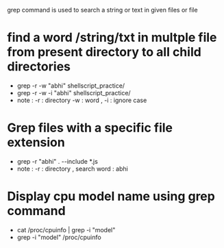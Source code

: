 grep command is used to search a string or text in given files or file 

# find a word /string/txt in multple file from present directory to  all child directories
 - grep -r -w "abhi" shellscript_practice/ 
 - grep -r -w -i "abhi" shellscript_practice/ 
 -  note : -r : directory  -w : word , -i : ignore case
   
# Grep files with a specific file extension
 - grep -r "abhi" . --include \*.js
 - note : -r : directory , search word : abhi

#  Display cpu model name using grep command 
- cat /proc/cpuinfo | grep -i "model"
- grep -i "model" /proc/cpuinfo

 

